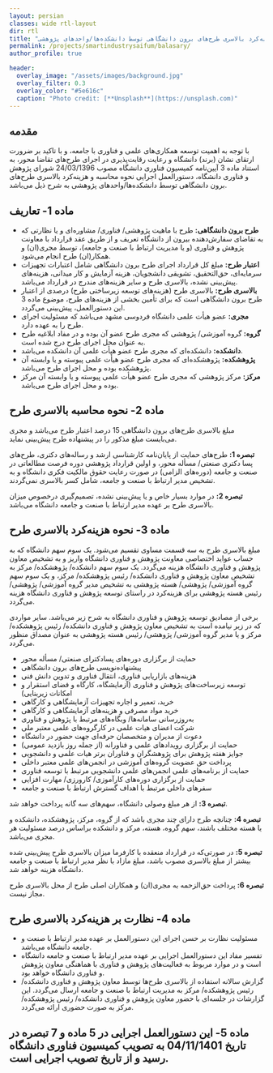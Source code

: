 ```yaml
---
layout: persian
classes: wide rtl-layout
dir: rtl
title: "دستورالعمل اجرایی نحوه هزینه‌کرد بالاسری طرح‌های برون دانشگاهی توسط دانشکده‌ها/واحدهای پژوهشی"
permalink: /projects/smartindustrysaifum/balasary/
author_profile: true

header:
  overlay_image: "/assets/images/background.jpg"
  overlay_filter: 0.3
  overlay_color: "#5e616c"
  caption: "Photo credit: [**Unsplash**](https://unsplash.com)"
---
```





## مقدمه
با توجه به اهمیت توسعه همکاری‌های علمی و فناوری با جامعه، و با تاکید بر ضرورت ارتقای نشان (برند) دانشگاه و رعایت رقابت‌پذیری در اجرای طرح‌های تقاضا محور، به استناد ماده 3 آیین‌نامه کمیسیون فناوری دانشگاه مصوب 24/03/1396 شورای پژوهش و فناوری دانشگاه، دستورالعمل اجرایی نحوه محاسبه و هزینه‌کرد بالاسری طرح‌های برون دانشگاهی توسط دانشکده‌ها/واحدهای پژوهشی به شرح ذیل می‌باشد.

## ماده 1- تعاریف
- **طرح برون دانشگاهی:** طرح با ماهیت پژوهشی/ فناوری/ مشاوره‌ای و یا نظارتی که به تقاضای سفارش‌دهنده بیرون از دانشگاه تعریف و از طریق عقد قرارداد با معاونت پژوهش و فناوری (و یا مدیریت ارتباط با صنعت و جامعه)، توسط مجری(ان) و همکار(ان) طرح انجام می‌شود.
- **اعتبار طرح:** مبلغ کل قرارداد اجرای طرح برون دانشگاهی شامل اعتبارات تجهیزات سرمایه‌ای، حق‌التحقیق، تشویقی دانشجویان، هزینه آزمایش و کار میدانی، هزینه‌های پیش‌بینی نشده، بالاسری طرح و سایر هزینه‌های مندرج در قرارداد می‌باشد.
- **بالاسری طرح:** بالاسری طرح (هزینه‌های توسعه زیرساختی طرح) درصدی از اعتبار طرح برون دانشگاهی است که برای تأمین بخشی از هزینه‌های طرح، موضوع ماده 3 این دستورالعمل، پیش‌بینی می‌گردد.
- **مجری:** عضو هیأت علمی دانشگاه فردوسی مشهد می‌باشد که مسئولیت اجرای طرح را به عهده دارد.
- **گروه:** گروه آموزشی/ پژوهشی که مجری طرح عضو آن بوده و در مفاد ابلاغیه طرح به عنوان محل اجرای طرح درج شده است.
- **دانشکده:** دانشکده‌ای که مجری طرح عضو هیأت علمی آن دانشکده می‌باشد.
- **پژوهشکده:** پژوهشکده‌ای که مجری طرح عضو هیأت علمی پیوسته و یا وابسته آن پژوهشکده بوده و محل اجرای طرح می‌باشد.
- **مرکز:** مرکز پژوهشی که مجری طرح عضو هیأت علمی پیوسته و یا وابسته آن مرکز بوده و محل اجرای طرح می‌باشد.

## ماده 2- نحوه محاسبه بالاسری طرح
مبلغ بالاسری طرح‌های برون دانشگاهی 15 درصد اعتبار طرح می‌باشد و مجری می‌بایست مبلغ مذکور را در پیشنهاده طرح پیش‌بینی نماید.

**تبصره 1:** طرح‌های حمایت از پایان‌نامه کارشناسی ارشد و رساله‌های دکتری، طرح‌های پسا دکتری صنعتی/ مسأله محور، و اولین قرارداد پژوهشی دوره فرصت مطالعاتی در صنعت و جامعه (دوره‌های الزامی) در صورت رعایت حقوق مالکیت فکری دانشگاه و به تشخیص مدیر ارتباط با صنعت و جامعه، شامل کسر بالاسری نمی‌گردند.

**تبصره 2:** در موارد بسیار خاص و یا پیش‌بینی نشده، تصمیم‌گیری درخصوص میزان بالاسری طرح بر عهده مدیر ارتباط با صنعت و جامعه دانشگاه می‌باشد.

## ماده 3- نحوه هزینه‌کرد بالاسری طرح
مبلغ بالاسری طرح به سه قسمت مساوی تقسیم می‌شود. یک سوم سهم دانشگاه که به حساب عواید اختصاصی معاونت پژوهش و فناوری دانشگاه واریز و به تشخیص معاون پژوهش و فناوری دانشگاه هزینه می‌گردد. یک سوم سهم دانشکده/ پژوهشکده/ مرکز به تشخیص معاون پژوهش و فناوری دانشکده/ رئیس پژوهشکده/ مرکز، و یک سوم سهم گروه آموزشی/ پژوهشی/ هسته پژوهشی به تشخیص مدیر گروه آموزشی/ پژوهشی/ رئیس هسته پژوهشی برای هزینه‌کرد در راستای توسعه پژوهش و فناوری دانشگاه هزینه می‌گردد.

برخی از مصادیق توسعه پژوهش و فناوری دانشگاه به شرح زیر می‌باشد. سایر مواردی که در زیر نیامده است به تشخیص معاون پژوهش و فناوری دانشکده/ رئیس پژوهشکده/ مرکز و یا مدیر گروه آموزشی/ پژوهشی/ رئیس هسته پژوهشی به عنوان مصداق منظور می‌گردد.

- حمایت از برگزاری دوره‌های پسادکترای صنعتی/ مسأله محور
- پیشنهاده‌نویسی طرح‌های برون دانشگاهی
- هزینه‌های بازاریابی فناوری، انتقال فناوری و تدوین دانش فنی
- توسعه زیرساخت‌های پژوهش و فناوری (آزمایشگاه، کارگاه و فضای استقرار و امکانات زیربنایی)
- خرید، تعمیر و اجاره تجهیزات آزمایشگاهی و کارگاهی
- خرید مواد مصرفی و هزینه‌های آزمایشگاهی و کارگاهی
- به‌روزرسانی سامانه‌ها/ وبگاه‌های مرتبط با پژوهش و فناوری
- شرکت اعضای هیات علمی در کارگروه‌های علمی معتبر ملی
- دعوت از مدیران و متخصصان حرفه‌ای جهت حضور در دانشگاه
- حمایت از برگزاری رویدادهای علمی و فناورانه (از جمله روز بازدید عمومی)
- جوایز هفته پژوهش برای پژوهشگران و فناوران برتر هیات علمی و دانشجویی
- پرداخت حق عضویت گروه‌های آموزشی در انجمن‌های علمی معتبر داخلی
- حمایت از برنامه‌های علمی انجمن‌های علمی دانشجویی مرتبط با توسعه فناوری
- حمایت از برگزاری دوره‌های کارآموزی/ کارورزی/ مهارت افزایی
- سفرهای داخلی مرتبط با اهداف گسترش ارتباط با صنعت و جامعه

**تبصره 3:** از هر مبلغ وصولی دانشگاه، سهم‌های سه گانه پرداخت خواهد شد.

**تبصره 4:** چنانچه طرح دارای چند مجری باشد که از گروه، مرکز، پژوهشکده، دانشکده و یا هسته مختلف باشند، سهم گروه، هسته، مرکز و دانشکده براساس درصد مسئولیت هر مجری می‌باشد.

**تبصره 5:** در صورتی‌که در قرارداد منعقده با کارفرما میزان بالاسری طرح پیش‌بینی شده بیشتر از مبلغ بالاسری مصوب باشد، مبلغ مازاد با نظر مدیر ارتباط با صنعت و جامعه دانشگاه هزینه خواهد شد.

**تبصره 6:** پرداخت حق‌الزحمه به مجری(ان) و همکاران اصلی طرح از محل بالاسری طرح مجاز نیست.

## ماده 4- نظارت بر هزینه‌کرد بالاسری طرح
- مسئولیت نظارت بر حسن اجرای این دستورالعمل بر عهده مدیر ارتباط با صنعت و جامعه دانشگاه می‌باشد.
- تفسیر مفاد این دستورالعمل اجرایی بر عهده مدیر ارتباط با صنعت و جامعه دانشگاه است و در موارد مربوط به فعالیت‌های پژوهش و فناوری با هماهنگی معاون پژوهش و فناوری دانشگاه خواهد بود.
- گزارش سالانه استفاده از بالاسری طرح‌ها توسط معاون پژوهش و فناوری دانشکده/ رئیس پژوهشکده/ مرکز به مدیریت ارتباط با صنعت و جامعه ارسال می‌گردد. این گزارشات در جلسه‌ای با حضور معاون پژوهش و فناوری دانشکده/ رئیس پژوهشکده/ مرکز به صورت حضوری ارائه می‌گردد.

## ماده 5- این دستورالعمل اجرایی در 5 ماده و 7 تبصره در تاریخ 04/11/1401 به تصویب کمیسیون فناوری دانشگاه رسید و از تاریخ تصویب اجرایی است.